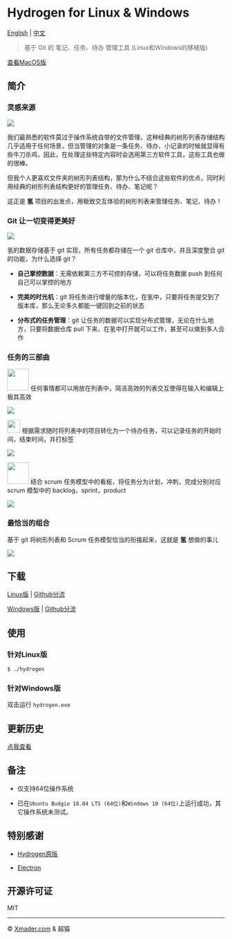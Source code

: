 # Hydrogen for Linux & Windows

[English](https://github.com/Xmader/hydrogen/tree/linux) | [中文](https://coding.net/u/xmader/p/hydrogen/git/blob/linux/README_zh.md)

> 基于 Git 的 笔记、任务、待办 管理工具 (Linux和Windows的移植版)

[查看MacOS版](https://coding.net/u/xmader/p/hydrogen/git/tree/darwin)

## 简介

### 灵感来源 

![](http://origingroup.tech/imgs/sec1-branding.png)

我们最熟悉的软件莫过于操作系统自带的文件管理，这种经典的树形列表存储结构几乎适用于任何场景，但当管理的对象是一条任务、待办、小记录的时候就显得有些牛刀杀鸡，因此，在处理这些特定内容时会选用第三方软件工具，这些工具也做的很棒。

但我个人更喜欢文件夹的树形列表结构，那为什么不结合这些软件的优点，同时利用经典的树形列表结构更好的管理任务、待办、笔记呢？

这正是 **氢** 项目的出发点，用极致交互体验的树形列表来管理任务、笔记、待办！

### Git 让一切变得更美好 

![](http://origingroup.tech/imgs/history.png)

氢的数据存储基于 git 实现，所有任务都存储在一个 git 仓库中，并且深度整合 git 的功能，为什么选择 git？

* **自己掌控数据**：无需依赖第三方不可控的存储，可以将任务数据 push 到任何自己可以掌控的地方

* **完美的时光机**：git 将任务进行增量的版本化，在氢中，只要将任务提交到了版本库，那么无论多久都能一键回到之前的状态

* **分布式的任务管理**：git 让任务的数据可以实现分布式管理，无论在什么地方，只要将数据仓库 pull 下来，在氢中打开就可以工作，甚至可以做到多人合作

### 任务的三部曲 

<img src="http://origingroup.tech/imgs/task-step-1.png" style="width: 50px;"> 任何事情都可以用放在列表中，简洁高效的列表交互使得在输入和编辑上极其高效

![](http://origingroup.tech/imgs/flowy.png)

<img src="http://origingroup.tech/imgs/task-step-2.png" style="width: 30px;"> 根据需求随时将列表中的项目转化为一个待办任务，可以记录任务的开始时间，结束时间，并打标签

![](http://origingroup.tech/imgs/detail.png)

<img src="http://origingroup.tech/imgs/task-step-3.png" style="width: 50px;"> 结合 scrum 任务模型中的看板，将任务分为计划，冲刺，完成分别对应 scrum 模型中的 backlog，sprint，product

![](http://origingroup.tech/imgs/kanban.png)

### 最恰当的组合 

基于 git 将树形列表和 Scrum 任务模型恰当的衔接起来，这就是 **氢** 想做的事儿 

![](http://origingroup.tech/imgs/main.png)

## 下载

[Linux版](https://coding.net/u/xmader/p/hydrogen/git/archive/linux) | [Github分流](https://github.com/Xmader/hydrogen/archive/linux.zip)

[Windows版](https://coding.net/u/xmader/p/hydrogen/git/archive/windows) | [Github分流](https://github.com/Xmader/hydrogen/archive/windows.zip)

## 使用

### 针对Linux版

```bash
$ ./hydrogen
```

### 针对Windows版

双击运行 `hydrogen.exe`

## 更新历史

[点我查看](https://github.com/Xmader/hydrogen/tree/darwin#%E6%9B%B4%E6%96%B0%E5%8E%86%E5%8F%B2)

## 备注

* 仅支持64位操作系统

* 已在`Ubuntu Budgie 18.04 LTS (64位)`和`Windows 10 (64位)`上运行成功，其它操作系统未测试。

## 特别感谢

* [Hydrogen原版](http://origingroup.tech)

* [Electron](https://electronjs.org/)

## 开源许可证

MIT

---

© [Xmader.com](https://www.xmader.com/) & 超猫
